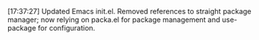 [17:37:27] Updated Emacs init.el. Removed references to straight package manager; now relying on packa.el for package management and use-package for configuration.

